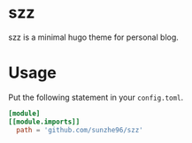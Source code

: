 # szz 

szz is a minimal hugo theme for personal blog.

# Usage

Put the following statement in your `config.toml`.

```toml
[module]
[[module.imports]]
  path = 'github.com/sunzhe96/szz'
```
